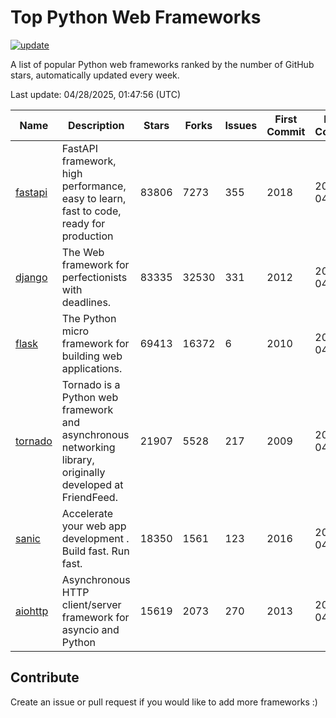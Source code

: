 # Top Python Web Frameworks

[![update](https://github.com/sunnysid3up/python-web-frameworks/actions/workflows/update.yml/badge.svg)](https://github.com/sunnysid3up/python-web-frameworks/actions/workflows/update.yml)

A list of popular Python web frameworks ranked by the number of GitHub stars, automatically updated every week.

Last update: 04/28/2025, 01:47:56 (UTC)

| Name          | Description          | Stars                     | Forks          | Issues               | First Commit        | Last Commit         |
|---------------|----------------------|---------------------------|----------------|----------------------|---------------------|---------------------|
| [fastapi](https://github.com/fastapi/fastapi) | FastAPI framework, high performance, easy to learn, fast to code, ready for production | 83806 | 7273 | 355 | 2018 | 2025-04-28 |
| [django](https://github.com/django/django) | The Web framework for perfectionists with deadlines. | 83335 | 32530 | 331 | 2012 | 2025-04-28 |
| [flask](https://github.com/pallets/flask) | The Python micro framework for building web applications. | 69413 | 16372 | 6 | 2010 | 2025-04-28 |
| [tornado](https://github.com/tornadoweb/tornado) | Tornado is a Python web framework and asynchronous networking library, originally developed at FriendFeed. | 21907 | 5528 | 217 | 2009 | 2025-04-28 |
| [sanic](https://github.com/sanic-org/sanic) |  Accelerate your web app development . Build fast. Run fast. | 18350 | 1561 | 123 | 2016 | 2025-04-27 |
| [aiohttp](https://github.com/aio-libs/aiohttp) | Asynchronous HTTP client/server framework for asyncio and Python | 15619 | 2073 | 270 | 2013 | 2025-04-28 |

## Contribute 

Create an issue or pull request if you would like to add more frameworks :)